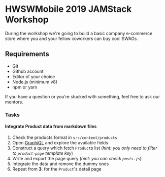 # HWSWMobile 2019 JAMStack Workshop

During the workshop we're going to build a basic company e-commerce store where you and your fellow coworkers can buy cool SWAGs.

## Requirements

- Git
- Github account
- Editor of your choice
- Node.js (minimum v8)
- npm or yarn

If you have a question or you're stucked with something, feel free to ask our mentors.

### Tasks

#### Integrate Product data from markdown files

1. Check the products format in `src/content/products`
2. Open [GraphiQL](http://localhost:8000/__graphiql) and explore the available fields
3. Construct a query which fetch `Product`s list (_hint: you only need to filter to `product-page` template key_)
4. Write and export the page query (_hint: you can check `posts.js`_)
5. Integrate the data and remove the dummy ones
6. Repeat from **3.** for the `Product`'s detail page
